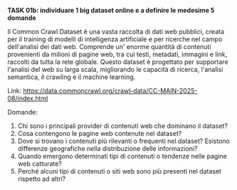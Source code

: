 **TASK 01b: individuare 1 big dataset
online e a definire le medesime 5 domande**

Il Common Crawl Dataset è una vasta raccolta di dati web pubblici, creata per il training di modelli di intelligenza artificiale e per ricerche nel campo dell'analisi dei dati web. Comprende un' enorme quantità di contenuti provenienti da milioni di pagine web, tra cui testi, metadati, immagini e link, raccolti da tutta la rete globale. Questo dataset è progettato per supportare l'analisi del web su larga scala, migliorando le capacità di ricerca, l'analisi semantica, il crawling e il machine learning.

Link: https://data.commoncrawl.org/crawl-data/CC-MAIN-2025-08/index.html

Domande:

1.   Chi sono i principali provider di contenuti web che dominano il dataset?
2.   Cosa contengono le pagine web contenute nel dataset?
3.   Dove si trovano i contenuti più rilevanti o frequenti nel dataset? Esistono differenze geografiche nella distribuzione delle informazioni?
4.   Quando emergono determinati tipi di contenuti o tendenze nelle pagine web catturate?
5.   Perché alcuni tipi di contenuti o siti web sono più presenti nel dataset rispetto ad altri?